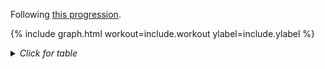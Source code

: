 Following [this progression][{{ include.workout }}].

[{{ include.workout }}]: <https://www.hybridcalisthenics.com/{{ include.workout }}>

{% include graph.html workout=include.workout ylabel=include.ylabel %}

<details markdown="block"><summary><i>Click for table</i></summary>

{% include table.md file=include.workout %}

</details>

<!-- markdownlint-disable-file MD041 -->
